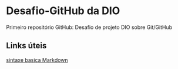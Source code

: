 # Desafio-GitHub da DIO
Primeiro repositório GitHub: Desafio de projeto DIO sobre Git/GitHub
## Links úteis
[sintaxe basica Markdown](https://www.markdownguide.org/basic-syntax/)
